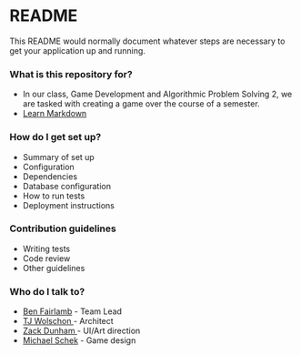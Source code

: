 # README #

This README would normally document whatever steps are necessary to get your application up and running.

### What is this repository for? ###

* In our class, Game Development and Algorithmic Problem Solving 2, we are tasked with creating a game over the course of a semester. 
* [Learn Markdown](https://bitbucket.org/tutorials/markdowndemo)

### How do I get set up? ###

* Summary of set up
* Configuration
* Dependencies
* Database configuration
* How to run tests
* Deployment instructions

### Contribution guidelines ###

* Writing tests
* Code review
* Other guidelines

### Who do I talk to? ###
* [Ben Fairlamb](mailto:btf6119@g.rit.edu) - Team Lead
* [TJ Wolschon ](mailto:tjw3948@g.rit.edu) - Architect
* [Zack Dunham ](mailto:zsd7200@g.rit.edu) - UI/Art direction
* [Michael Schek](mailto:mjs9513@g.rit.edu) - Game design